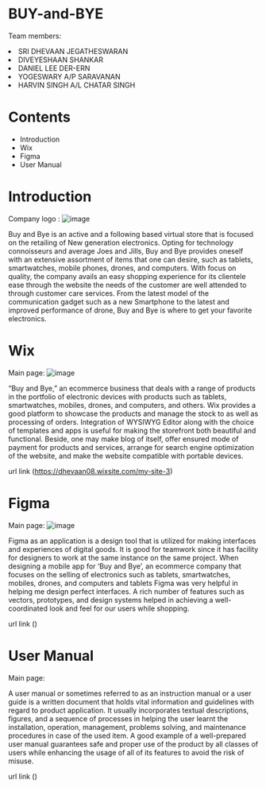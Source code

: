 # BUY-and-BYE
Team members:
 <li>SRI DHEVAAN JEGATHESWARAN
 <li>DIVEYESHAAN SHANKAR 
 <li>DANIEL LEE DER-ERN
 <li>YOGESWARY A/P SARAVANAN
 <li>HARVIN SINGH A/L CHATAR SINGH

<h1>Contents</h1> 
 <ul>
  <li>Introduction</li>
  <li>Wix</li>
  <li>Figma</li>
  <li>User Manual</li>
  </ul>
  
  # Introduction
Company logo :
![image](https://github.com/DIVEYESHAAN/E-COMMERCE/assets/173972715/3be4e28f-2cfb-410f-b411-7324c93542be)


Buy and Bye is an active and a following based virtual store that is focused on the retailing of New generation electronics. Opting for technology connoisseurs and average Joes and Jills, Buy and Bye provides oneself with an extensive assortment of items that one can desire, such as tablets, smartwatches, mobile phones, drones, and computers. With focus on quality, the company avails an easy shopping experience for its clientele ease through the website the needs of the customer are well attended to through customer care services. From the latest model of the communication gadget such as a new Smartphone to the latest and improved performance of drone, Buy and Bye is where to get your favorite electronics.









  # Wix
  Main page:
  ![image](https://github.com/DIVEYESHAAN/E-COMMERCE/assets/173972715/d77650bf-995c-4139-8159-a1295c7050b9)


  “Buy and Bye,” an ecommerce business that deals with a range of products in the portfolio of electronic devices with products such as tablets, smartwatches, mobiles, drones, and computers, and others. Wix provides a good platform to showcase the products and manage the stock to as well as processing of orders. Integration of WYSIWYG Editor along with the choice of templates and apps is useful for making the storefront both beautiful and functional. Beside, one may make blog of itself, offer ensured mode of payment for products and services, arrange for search engine optimization of the website, and make the website compatible with portable devices.


  url link (https://dhevaan08.wixsite.com/my-site-3)
  

  


  


# Figma
Main page:
![image](https://github.com/DIVEYESHAAN/E-COMMERCE/assets/173972715/06c7ff00-bb65-45e0-988d-cb9e276069fb)


Figma as an application is a design tool that is utilized for making interfaces and experiences of digital goods. It is good for teamwork since it has facility for designers to work at the same instance on the same project. When designing a mobile app for ‘Buy and Bye’, an ecommerce company that focuses on the selling of electronics such as tablets, smartwatches, mobiles, drones, and computers and tablets Figma was very helpful in helping me design perfect interfaces. A rich number of features such as vectors, prototypes, and design systems helped in achieving a well-coordinated look and feel for our users while shopping.


url link ()






# User Manual
Main page:



A user manual or sometimes referred to as an instruction manual or a user guide is a written document that holds vital information and guidelines with regard to product application. It usually incorporates textual descriptions, figures, and a sequence of processes in helping the user learnt the installation, operation, management, problems solving, and maintenance procedures in case of the used item. A good example of a well-prepared user manual guarantees safe and proper use of the product by all classes of users while enhancing the usage of all of its features to avoid the risk of misuse.

url link ()
